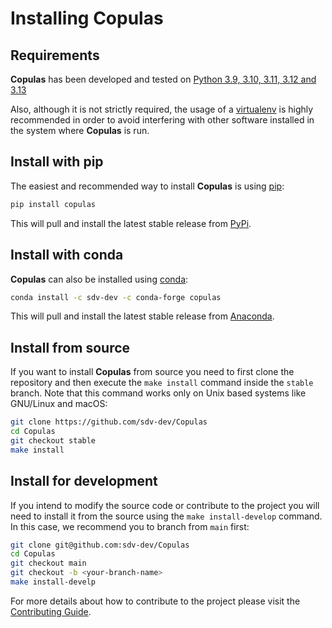 # Installing Copulas

## Requirements

**Copulas** has been developed and tested on
[Python 3.9, 3.10, 3.11, 3.12 and 3.13](https://www.python.org/downloads/)

Also, although it is not strictly required, the usage of a [virtualenv](
https://virtualenv.pypa.io/en/latest/) is highly recommended in order to avoid
interfering with other software installed in the system where **Copulas** is run.

## Install with pip

The easiest and recommended way to install **Copulas** is using [pip](
https://pip.pypa.io/en/stable/):

```bash
pip install copulas
```

This will pull and install the latest stable release from [PyPi](https://pypi.org/).

## Install with conda

**Copulas** can also be installed using [conda](https://docs.conda.io/en/latest/):

```bash
conda install -c sdv-dev -c conda-forge copulas
```

This will pull and install the latest stable release from [Anaconda](https://anaconda.org/).

## Install from source

If you want to install **Copulas** from source you need to first clone the repository
and then execute the `make install` command inside the `stable` branch. Note that this
command works only on Unix based systems like GNU/Linux and macOS:

```bash
git clone https://github.com/sdv-dev/Copulas
cd Copulas
git checkout stable
make install
```

## Install for development

If you intend to modify the source code or contribute to the project you will need to
install it from the source using the `make install-develop` command. In this case, we
recommend you to branch from `main` first:

```bash
git clone git@github.com:sdv-dev/Copulas
cd Copulas
git checkout main
git checkout -b <your-branch-name>
make install-develp
```

For more details about how to contribute to the project please visit the [Contributing Guide](https://github.com/sdv-dev/copulas/blob/main/CONTRIBUTING.rst).
